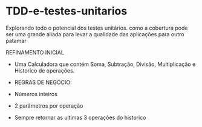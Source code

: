 # TDD-e-testes-unitarios
Explorando todo o potencial dos testes unitários. como a cobertura pode ser uma grande aliada para levar a qualidade das aplicações para outro patamar


REFINAMENTO INICIAL 
* Uma Calculadora que contém Soma, Subtração, Divisão, Multiplicação e Historico de operações.

* REGRAS DE NEGÓCIO:
* Números inteiros
* 2 parâmetros por operação
* Sempre retornar as ultimas 3 operações do historico
